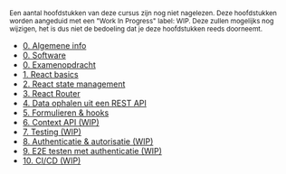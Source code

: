 <!-- markdownlint-disable first-line-heading -->

<small>
  Een aantal hoofdstukken van deze cursus zijn nog niet nagelezen. Deze hoofdstukken worden aangeduid met een "Work In Progress" label: WIP. Deze zullen mogelijks nog wijzigen, het is dus niet de bedoeling dat je deze hoofdstukken reeds doorneemt.
</small>

- [0. Algemene info](./0-intro/situering.md)
- [0. Software](./0-intro/software.md)
- [0. Examenopdracht](./0-intro/examenopdracht.md)
- [1. React basics](./1-react_basics/index.md)
- [2. React state management](./2-react_state/index.md)
- [3. React Router](./3-react_router/index.md)
- [4. Data ophalen uit een REST API](./4-api/index.md)
- [5. Formulieren & hooks](./5-formulieren/index.md)
- [6. Context API (WIP)](./6-context/index.md)
- [7. Testing (WIP)](./7-react_testing/index.md)
- [8. Authenticatie & autorisatie (WIP)](./8-auth/index.md)
- [9. E2E testen met authenticatie (WIP)](./9-auth_testing/index.md)
- [10. CI/CD (WIP)](./10-cicd/index.md)
